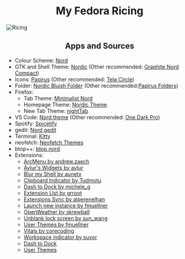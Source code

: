 <h1 align="center">My Fedora Ricing</h1>

![Ricing](README.assets/Linux_Ricing.png)

<h2 align="center">Apps and Sources</h2>

- Colour Scheme: [Nord](https://github.com/arcticicestudio/nord)
- GTK and Shell Theme: [Nordic](https://github.com/EliverLara/Nordic) (Other recommended: [Graphite Nord Compact](https://github.com/vinceliuice/Graphite-gtk-theme))
- Icons: [Papirus](https://github.com/PapirusDevelopmentTeam/papirus-icon-theme) (Other recommended: [Tela Circle](https://github.com/vinceliuice/Tela-circle-icon-theme))
- Folder: [Nordic Bluish Folder](https://www.pling.com/p/1733012/) (Other recommended:[Papirus Folders](https://github.com/PapirusDevelopmentTeam/papirus-folders))
- Firefox: 
  - Tab Theme: [Minimalist Nord](https://github.com/canbeardig/MinimalistFox)
  - Homepage Theme: [Nordic Theme](https://github.com/EliverLara/firefox-nordic-theme)
  - New Tab Theme: [nightTab](https://addons.mozilla.org/en-US/firefox/addon/nighttab/)
- VS Code: [Nord theme](https://marketplace.visualstudio.com/items?itemName=arcticicestudio.nord-visual-studio-code) (Other recommended: [One Dark Pro](https://marketplace.visualstudio.com/items?itemName=zhuangtongfa.Material-theme))
- Spotify: [Spicetify](https://github.com/spicetify)
- gedit: [Nord gedit](https://github.com/arcticicestudio/nord-gedit)
- Terminal: [Kitty](https://github.com/kovidgoyal/kitty)
- neofetch: [Neofetch Themes](https://github.com/chick2d/neofetch-themes/)
- btop++: [btop nord](https://github.com/aristocratos/btop)
- Extensions:
  - [ArcMenu by andrew.zaech](https://gitlab.com/arcmenu/ArcMenu)
  - [Aylur's Widgets by aylur](https://github.com/Aylur/gnome-extensions)
  - [Blur my Shell by aunetx](https://github.com/aunetx/gnome-shell-extension-blur-my-shell)
  - [Clipboard Indicator by Tudmotu](https://github.com/Tudmotu/gnome-shell-extension-clipboard-indicator)
  - [Dash to Dock by michele_g](https://extensions.gnome.org/extension/307/dash-to-dock/)
  - [Extension List by grroot](https://github.com/tuberry/extension-list)
  - [Extensions Sync by alperenelhan](https://github.com/oae/gnome-shell-extensions-sync)
  - [Launch new instance by fmuellner](https://gitlab.gnome.org/GNOME/gnome-shell-extensions)
  - [OpenWeather by skrewball](https://gitlab.com/skrewball/openweather)
  - [Unblank lock screen by sun_wang](https://github.com/sunwxg/gnome-shell-extension-unblank)
  - [User Themes by fmuellner](https://gitlab.gnome.org/GNOME/gnome-shell-extensions)
  - [Vitals by corecoding](https://github.com/corecoding/Vitals)
  - [Workspace indicator by suvor](https://github.com/tty2/horizontal-workspace-indicator)
  - [Dash to Dock](https://extensions.gnome.org/extension/307/dash-to-dock/)
  - [User Themes](https://extensions.gnome.org/extension/19/user-themes/)
